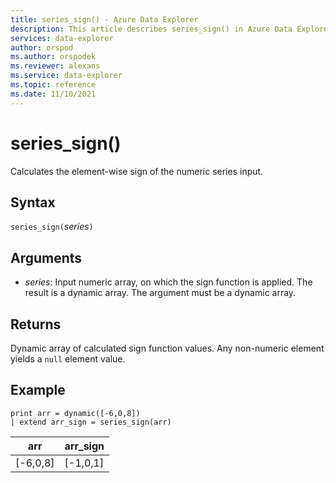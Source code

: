 ```yaml
---
title: series_sign() - Azure Data Explorer
description: This article describes series_sign() in Azure Data Explorer.
services: data-explorer
author: orspod
ms.author: orspodek
ms.reviewer: alexans
ms.service: data-explorer
ms.topic: reference
ms.date: 11/10/2021
---
```

# series_sign()

Calculates the element-wise sign of the numeric series input.

## Syntax

`series_sign(`*series*`)`

## Arguments

* *series*: Input numeric array, on which the sign function is applied. The result is a dynamic array. The argument must be a dynamic array. 

## Returns

Dynamic array of calculated sign function values. Any non-numeric element yields a `null` element value.

## Example

<!-- csl: https://help.kusto.windows.net/Samples -->
```kusto
print arr = dynamic([-6,0,8])
| extend arr_sign = series_sign(arr)
```

|arr|arr_sign|
|---|---|
|[-6,0,8]|[-1,0,1]|

